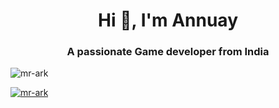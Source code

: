 <!-- Header Section -->
<h1 align="center">Hi 👋, I'm Annuay</h1>
<h3 align="center">A passionate Game developer from India</h3>

<!-- Profile Views -->
<p align="left">
  <img src="https://komarev.com/ghpvc/?username=mr-ark&label=Profile%20Views&color=98d9e1&style=flat-square" alt="mr-ark" />
</p>

<!-- GitHub Trophy -->
<p align="left">
  <a href="https://github.com/ryo-ma/github-profile-trophy">
    <img src="https://github-profile-trophy.vercel.app/?username=mr-ark&theme=onedark&no-frame=true&title=Followers,Stars,Commit,MultiLanguage,Repositories,Issues" alt="mr-ark" />
  </a>
</p>
